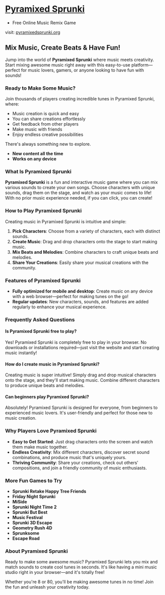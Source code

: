 # [Pyramixed Sprunki](https://pyramixedsprunki.org)
 - Free Online Music Remix Game

visit: [pyramixedsprunki.org](https://pyramixedsprunki.org)

## Mix Music, Create Beats & Have Fun!

Jump into the world of **Pyramixed Sprunki** where music meets creativity. Start mixing awesome music right away with this easy-to-use platform—perfect for music lovers, gamers, or anyone looking to have fun with sounds!

### Ready to Make Some Music?

Join thousands of players creating incredible tunes in Pyramixed Sprunki, where:

- Music creation is quick and easy
- You can share creations effortlessly
- Get feedback from other players
- Make music with friends
- Enjoy endless creative possibilities

There's always something new to explore.

- **New content all the time**
- **Works on any device**

### What Is Pyramixed Sprunki

**Pyramixed Sprunki** is a fun and interactive music game where you can mix various sounds to create your own songs. Choose characters with unique sounds, drag them on the stage, and watch as your music comes to life! With no prior music experience needed, if you can click, you can create!

### How to Play Pyramixed Sprunki

Creating music in Pyramixed Sprunki is intuitive and simple:

1. **Pick Characters**: Choose from a variety of characters, each with distinct sounds.
2. **Create Music**: Drag and drop characters onto the stage to start making music.
3. **Mix Beats and Melodies**: Combine characters to craft unique beats and melodies.
4. **Share Your Creations**: Easily share your musical creations with the community.

### Features of Pyramixed Sprunki

- **Fully optimized for mobile and desktop**: Create music on any device with a web browser—perfect for making tunes on the go!
- **Regular updates**: New characters, sounds, and features are added regularly to enhance your musical experience.

### Frequently Asked Questions

#### Is Pyramixed Sprunki free to play?

Yes! Pyramixed Sprunki is completely free to play in your browser. No downloads or installations required—just visit the website and start creating music instantly!

#### How do I create music in Pyramixed Sprunki?

Creating music is super intuitive! Simply drag and drop musical characters onto the stage, and they'll start making music. Combine different characters to produce unique beats and melodies.

#### Can beginners play Pyramixed Sprunki?

Absolutely! Pyramixed Sprunki is designed for everyone, from beginners to experienced music lovers. It's user-friendly and perfect for those new to music creation.

### Why Players Love Pyramixed Sprunki

- **Easy to Get Started**: Just drag characters onto the screen and watch them make music together.
- **Endless Creativity**: Mix different characters, discover secret sound combinations, and produce music that's uniquely yours.
- **Thriving Community**: Share your creations, check out others' compositions, and join a friendly community of music enthusiasts.

### More Fun Games to Try

- **Sprunki Retake Happy Tree Friends**
- **Friday Night Sprunki**
- **MiSide**
- **Sprunki Night Time 2**
- **Sprunki But Best**
- **Music Festival**
- **Sprunki 3D Escape**
- **Geometry Rush 4D**
- **Sprunksome**
- **Escape Road**

### About Pyramixed Sprunki

Ready to make some awesome music? Pyramixed Sprunki lets you mix and match sounds to create cool tunes in seconds. It's like having a mini music studio right in your browser—and it's totally free!

Whether you're 8 or 80, you'll be making awesome tunes in no time! Join the fun and unleash your creativity today.
